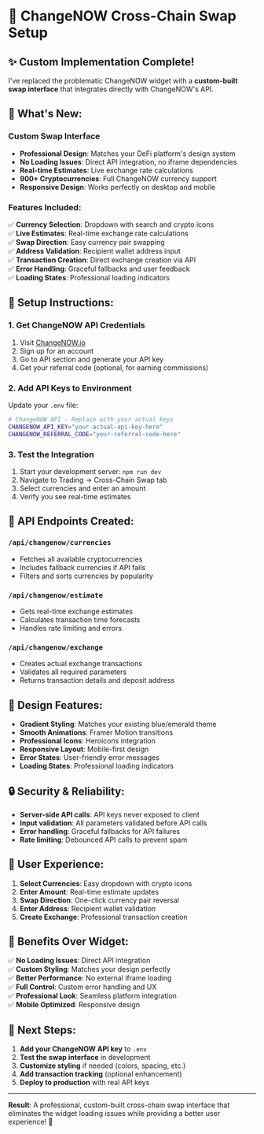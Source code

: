 # 🔄 ChangeNOW Cross-Chain Swap Setup

## ✨ **Custom Implementation Complete!**

I've replaced the problematic ChangeNOW widget with a **custom-built swap interface** that integrates directly with ChangeNOW's API.

## 🎯 **What's New:**

### **Custom Swap Interface**
- **Professional Design**: Matches your DeFi platform's design system
- **No Loading Issues**: Direct API integration, no iframe dependencies
- **Real-time Estimates**: Live exchange rate calculations
- **900+ Cryptocurrencies**: Full ChangeNOW currency support
- **Responsive Design**: Works perfectly on desktop and mobile

### **Features Included:**
✅ **Currency Selection**: Dropdown with search and crypto icons  
✅ **Live Estimates**: Real-time exchange rate calculations  
✅ **Swap Direction**: Easy currency pair swapping  
✅ **Address Validation**: Recipient wallet address input  
✅ **Transaction Creation**: Direct exchange creation via API  
✅ **Error Handling**: Graceful fallbacks and user feedback  
✅ **Loading States**: Professional loading indicators  

## 🔧 **Setup Instructions:**

### **1. Get ChangeNOW API Credentials**
1. Visit [ChangeNOW.io](https://changenow.io)
2. Sign up for an account
3. Go to API section and generate your API key
4. Get your referral code (optional, for earning commissions)

### **2. Add API Keys to Environment**
Update your `.env` file:
```bash
# ChangeNOW API - Replace with your actual keys
CHANGENOW_API_KEY="your-actual-api-key-here"
CHANGENOW_REFERRAL_CODE="your-referral-code-here"
```

### **3. Test the Integration**
1. Start your development server: `npm run dev`
2. Navigate to Trading → Cross-Chain Swap tab
3. Select currencies and enter an amount
4. Verify you see real-time estimates

## 🚀 **API Endpoints Created:**

### **`/api/changenow/currencies`**
- Fetches all available cryptocurrencies
- Includes fallback currencies if API fails
- Filters and sorts currencies by popularity

### **`/api/changenow/estimate`**
- Gets real-time exchange estimates
- Calculates transaction time forecasts
- Handles rate limiting and errors

### **`/api/changenow/exchange`**
- Creates actual exchange transactions
- Validates all required parameters
- Returns transaction details and deposit address

## 🎨 **Design Features:**

- **Gradient Styling**: Matches your existing blue/emerald theme
- **Smooth Animations**: Framer Motion transitions
- **Professional Icons**: Heroicons integration
- **Responsive Layout**: Mobile-first design
- **Error States**: User-friendly error messages
- **Loading States**: Professional loading indicators

## 🔒 **Security & Reliability:**

- **Server-side API calls**: API keys never exposed to client
- **Input validation**: All parameters validated before API calls
- **Error handling**: Graceful fallbacks for API failures
- **Rate limiting**: Debounced API calls to prevent spam

## 📱 **User Experience:**

1. **Select Currencies**: Easy dropdown with crypto icons
2. **Enter Amount**: Real-time estimate updates
3. **Swap Direction**: One-click currency pair reversal
4. **Enter Address**: Recipient wallet validation
5. **Create Exchange**: Professional transaction creation

## 🎯 **Benefits Over Widget:**

✅ **No Loading Issues**: Direct API integration  
✅ **Custom Styling**: Matches your design perfectly  
✅ **Better Performance**: No external iframe loading  
✅ **Full Control**: Custom error handling and UX  
✅ **Professional Look**: Seamless platform integration  
✅ **Mobile Optimized**: Responsive design  

## 🚀 **Next Steps:**

1. **Add your ChangeNOW API key** to `.env`
2. **Test the swap interface** in development
3. **Customize styling** if needed (colors, spacing, etc.)
4. **Add transaction tracking** (optional enhancement)
5. **Deploy to production** with real API keys

---

**Result**: A professional, custom-built cross-chain swap interface that eliminates the widget loading issues while providing a better user experience! 🎉